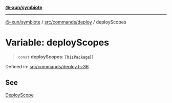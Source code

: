 [**@-xun/symbiote**](../../../../README.md)

***

[@-xun/symbiote](../../../../README.md) / [src/commands/deploy](../README.md) / deployScopes

# Variable: deployScopes

> `const` **deployScopes**: [`ThisPackage`](../../../configure/enumerations/ThisPackageGlobalScope.md#thispackage)[]

Defined in: [src/commands/deploy.ts:36](https://github.com/Xunnamius/symbiote/blob/51eddb5973356cb1aa2a534c04d214fae24d5526/src/commands/deploy.ts#L36)

## See

[DeployScope](../../../configure/enumerations/ThisPackageGlobalScope.md)
